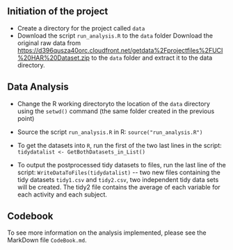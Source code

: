 Initiation of the project
-------------------------

-   Create a directory for the project called `data`
-   Download the script `run_analysis.R` to the `data` folder Download the original raw data from <https://d396qusza40orc.cloudfront.net/getdata%2Fprojectfiles%2FUCI%20HAR%20Dataset.zip> to the `data` folder and extract it to the data directory.

Data Analysis
-------------

-   Change the R working directoryto the location of the `data` directory using the `setwd()` command (the same folder created in the previous point)
-   Source the script `run_analysis.R` in R: `source("run_analysis.R")`

-   To get the datasets into `R`, run the first of the two last lines in the script: `tidydatalist <- GetBothDatasets_in_List()`
-   To output the postprocessed tidy datasets to files, run the last line of the script: `WriteDataToFiles(tidydatalist)` -- two new files containing the tidy datasets `tidy1.csv` and `tidy2.csv`, two independent tidy data sets  will be created. The tidy2 file contains  the average of each variable for each activity and each subject.

Codebook
--------

To see more information on the analysis implemented, please see the MarkDown file `CodeBook.md`.
